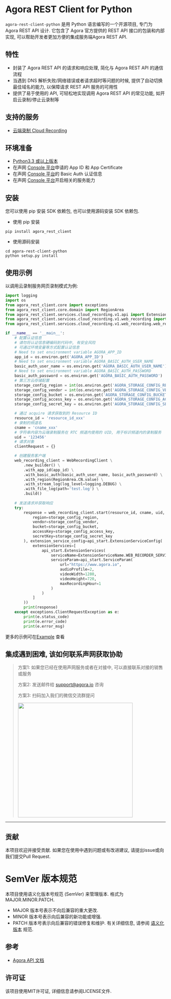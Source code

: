 # Agora REST Client for Python
`agora-rest-client-python` 是用 Python 语言编写的一个开源项目, 专门为 Agora REST API 设计. 它包含了 Agora 官方提供的 REST API 接口的包装和内部实现, 可以帮助开发者更加方便的集成服务端Agora REST API.

## 特性
* 封装了 Agora REST API 的请求和响应处理, 简化与 Agora REST API 的通信流程
* 当遇到 DNS 解析失败/网络错误或者请求超时等问题的时候, 提供了自动切换最佳域名的能力, 以保障请求 REST API 服务的可用性
* 提供了易于使用的 API, 可轻松地实现调用 Agora REST API 的常见功能, 如开启云录制/停止云录制等

## 支持的服务
* [云端录制 Cloud Recording ](./agora_rest_client/services/cloud_recording/README.md)

## 环境准备
* [Python3.3 或以上版本](http://python.org/)
* 在声网 [Console 平台](https://console.shengwang.cn/)申请的 App ID 和 App Certificate
* 在声网 [Console 平台](https://console.shengwang.cn/)的 Basic Auth 认证信息
* 在声网 [Console 平台](https://console.shengwang.cn/)开启相关的服务能力

## 安装
您可以使用 pip 安装 SDK 依赖包, 也可以使用源码安装 SDK 依赖包.
 
- 使用 pip 安装
```shell
pip install agora_rest_client
```

- 使用源码安装
```shell
cd agora-rest-client-python
python setup.py install
```

## 使用示例
以调用云录制服务网页录制模式为例: 
```python
import logging
import os
from agora_rest_client.core import exceptions
from agora_rest_client.core.domain import RegionArea
from agora_rest_client.services.cloud_recording.v1.api import ExtensionServiceName
from agora_rest_client.services.cloud_recording.v1.web_recording import api_start
from agora_rest_client.services.cloud_recording.v1.web_recording.web_recording_client import WebRecordingClient

if __name__ == '__main__':
    # 配置认证信息
    # 请勿将认证信息硬编码到代码中, 有安全风险
    # 可通过环境变量等方式配置认证信息
    # Need to set environment variable AGORA_APP_ID
    app_id = os.environ.get('AGORA_APP_ID')
    # Need to set environment variable AGORA_BASIC_AUTH_USER_NAME
    basic_auth_user_name = os.environ.get('AGORA_BASIC_AUTH_USER_NAME')
    # Need to set environment variable AGORA_BASIC_AUTH_PASSWORD
    basic_auth_password = os.environ.get('AGORA_BASIC_AUTH_PASSWORD')
    # 第三方云存储配置
    storage_config_region = int(os.environ.get('AGORA_STORAGE_CONFIG_REGION'))
    storage_config_vendor = int(os.environ.get('AGORA_STORAGE_CONFIG_VENDOR'))
    storage_config_bucket = os.environ.get('AGORA_STORAGE_CONFIG_BUCKET')
    storage_config_access_key = os.environ.get('AGORA_STORAGE_CONFIG_ACCESS_KEY')
    storage_config_secret_key = os.environ.get('AGORA_STORAGE_CONFIG_SECRET_KEY')

    # 通过 acquire 请求获取到的 Resource ID
    resource_id = 'resource_id_xxx'
    # 录制的频道名
    cname = 'cname_xxx'
    # 字符串内容为云端录制服务在 RTC 频道内使用的 UID, 用于标识频道内的录制服务
    uid = '123456'
    # 请求对象
    clientRequest = {}

    # 创建服务客户端
    web_recording_client = WebRecordingClient \
        .new_builder() \
        .with_app_id(app_id) \
        .with_basic_auth(basic_auth_user_name, basic_auth_password) \
        .with_region(RegionArea.CN.value) \
        .with_stream_log(log_level=logging.DEBUG) \
        .with_file_log(path='test.log') \
        .build()
    
    # 发送请求并获取响应
    try:
        response = web_recording_client.start(resource_id, cname, uid, storage_config=api_start.StorageConfig(
            region=storage_config_region,
            vendor=storage_config_vendor,
            bucket=storage_config_bucket,
            accessKey=storage_config_access_key,
            secretKey=storage_config_secret_key
        ), extension_service_config=api_start.ExtensionServiceConfig(
            extensionServices=[
                api_start.ExtensionServices(
                    serviceName=ExtensionServiceName.WEB_RECORDER_SERVICE.value,
                    serviceParam=api_start.ServiceParam(
                        url="https://www.agora.io",
                        audioProfile=2,
                        videoWidth=1280,
                        videoHeight=720,
                        maxRecordingHour=1
                    )
                )
            ]
        ))
        print(response)
    except exceptions.ClientRequestException as e:
        print(e.status_code)
        print(e.error_code)
        print(e.error_msg)
```
更多的示例可在[Example](./examples) 查看

## 集成遇到困难, 该如何联系声网获取协助
> 方案1: 如果您已经在使用声网服务或者在对接中, 可以直接联系对接的销售或服务
>
> 方案2: 发送邮件给 [support@agora.io](mailto:support@agora.io) 咨询
>
> 方案3: 扫码加入我们的微信交流群提问
>
> <img src="https://download.agora.io/demo/release/SDHY_QA.jpg" width="360" height="360">
---

## 贡献
本项目欢迎并接受贡献. 如果您在使用中遇到问题或有改进建议, 请提出issue或向我们提交Pull Request. 

# SemVer 版本规范
本项目使用语义化版本号规范 (SemVer) 来管理版本. 格式为 MAJOR.MINOR.PATCH. 

* MAJOR 版本号表示不向后兼容的重大更改. 
* MINOR 版本号表示向后兼容的新功能或增强. 
* PATCH 版本号表示向后兼容的错误修复和维护. 
有关详细信息, 请参阅 [语义化版本](https://semver.org/lang/zh-CN/) 规范. 

## 参考
* [Agora API 文档](https://doc.shengwang.cn/)

## 许可证
该项目使用MIT许可证, 详细信息请参阅LICENSE文件. 